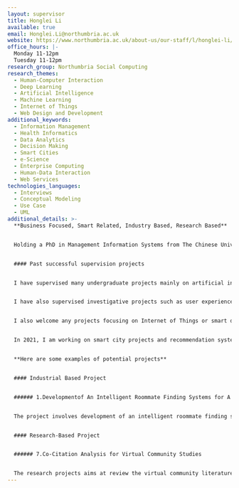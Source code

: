 ```yaml
---
layout: supervisor
title: Honglei Li
available: true
email: Honglei.Li@northumbria.ac.uk
website: https://www.northumbria.ac.uk/about-us/our-staff/l/honglei-li/
office_hours: |-
  Monday 11-12pm
  Tuesday 11-12pm
research_group: Northumbria Social Computing
research_themes:
  - Human-Computer Interaction
  - Deep Learning
  - Artificial Intelligence
  - Machine Learning
  - Internet of Things
  - Web Design and Development
additional_keywords:
  - Information Management
  - Health Informatics
  - Data Analytics
  - Decision Making
  - Smart Cities
  - e-Science
  - Enterprise Computing
  - Human-Data Interaction
  - Web Services
technologies_languages:
  - Interviews
  - Conceptual Modeling
  - Use Case
  - UML
additional_details: >-
  **Business Focused, Smart Related, Industry Based, Research Based**


  Holding a PhD in Management Information Systems from The Chinese University of Hong Kong, Dr. Honglei Li has rich research expertise in smart cities, artificial intelligence, business process management, virtual communities, virtual worlds, electronic commerce, machine learning, and social media.


  #### Past successful supervision projects


  I have supervised many undergraduate projects mainly on artificial intelligence from the business application areas, for example, smart mirror for digital living with disability, smart home app, customer relationship management system for SMEs like a garage, e-commerce website for sports products, social sharing travelling website, and fashion community website. I would welcome most business related projects. 


  I have also supervised investigative projects such as user experience testing and user experience design, social media word of mouth. 


  I also welcome any projects focusing on Internet of Things or smart devices. I have supervised smart mirror and smart home products in this perspective. I have a series of wearable devices such as tracking devices and apple iWatch for experiments. Students who would like to do the application research on wearable technology topic are also welcomed.


  In 2021, I am working on smart city projects and recommendation systems. I am also interested in working with any feasibility study for facial recognition and image processing technologies. I am working on using facial recognition technology in access control, banking, and retailing sector. I am also interested in projected related disease and pest diagnosis with image processing method. 


  **Here are some examples of potential projects**


  #### Industrial Based Project


  ###### 1.Developmentof An Intelligent Roommate Finding Systems for A property Management System


  The project involves development of an intelligent roommate finding systems so that tenants can find roommates easily. The project is a collaboration with [road51.com](http://road51.com/).


  #### Research-Based Project


  ###### 7.Co-Citation Analysis for Virtual Community Studies


  The research projects aims at review the virtual community literature from 1985 to current with a systematic method—co-citation analysis. The project will use the co-citation methods. It will involves coding past literature on virtual communities from various disciplines. There are about 900 papers to be coded and analyzed. The project will be collaborated with an associate professor from Exeter University.Students who are interested in doing a PhD are encouraged to take up this project.
---
```

